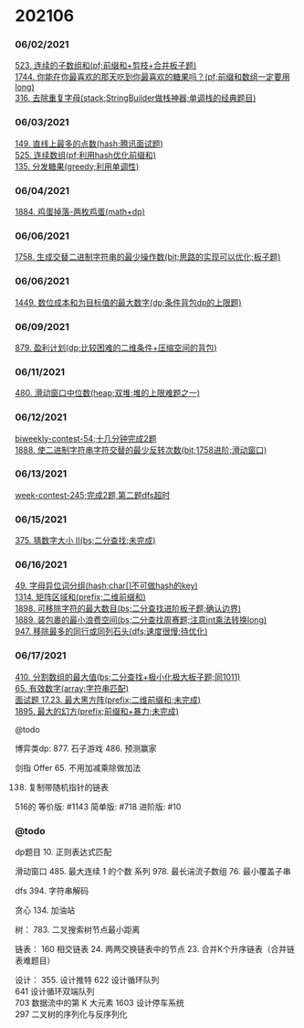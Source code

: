 # 202106

### 06/02/2021
[523. 连续的子数组和(pf;前缀和+剪枝+合并板子题)](../../java/org/rongjoker/prefix/ContinuousSubarraySum523.java)<br>
[1744. 你能在你最喜欢的那天吃到你最喜欢的糖果吗？(pf;前缀和数组一定要用long)](../../java/org/rongjoker/prefix/CanEat1744.java)<br>
[316. 去除重复字母(stack;StringBuilder做栈神器;单调栈的经典题目)](../../java/org/rongjoker/stack/RemoveDuplicateLetters316.java)<br>

### 06/03/2021
[149. 直线上最多的点数(hash;腾讯面试题)](../../java/org/rongjoker/array/MaxPoints149.java)<br>
[525. 连续数组(pf;利用hash优化前缀和)](../../java/org/rongjoker/prefix/FindMaxLength525.java)<br>
[135. 分发糖果(greedy;利用单调性)](../../java/org/rongjoker/greedy/Candy135.java)<br>


### 06/04/2021
[1884. 鸡蛋掉落-两枚鸡蛋(math+dp)](../../java/org/rongjoker/dp/target/TwoEggDrop1884.java)<br>


### 06/06/2021
[1758. 生成交替二进制字符串的最少操作数(bit;思路的实现可以优化;板子题)](../../java/org/rongjoker/bit/MinOperations1758.java)<br>



### 06/06/2021
[1449. 数位成本和为目标值的最大数字(dp;条件背包dp的上限题)](../../java/org/rongjoker/dp/pack/LargestNumber1449.java)<br>



### 06/09/2021
[879. 盈利计划(dp;比较困难的二维条件+压缩空间的背包)](../../java/org/rongjoker/dp/target/ProfitableSchemes879.java)<br>


### 06/11/2021
[480. 滑动窗口中位数(heap;双堆;堆的上限难题之一)](../../java/org/rongjoker/sw/MedianSlidingWindow480.java)<br>


### 06/12/2021
[biweekly-contest-54;十几分钟完成2题](../../java/org/rongjoker/contest/biweekly54)<br>
[1888. 使二进制字符串字符交替的最少反转次数(bit;1758进阶;滑动窗口)](../../java/org/rongjoker/bit/MinFlips1888.java)<br>


### 06/13/2021
[week-contest-245;完成2题,第二题dfs超时](../../java/org/rongjoker/contest/week245)<br>


### 06/15/2021
[375. 猜数字大小 II(bs;二分查找;未完成)](../../java/org/rongjoker/binarysearch/GetMoneyAmount375.java)<br>


### 06/16/2021
[49. 字母异位词分组(hash;char[]不可做hash的key)](../../java/org/rongjoker/array/GroupAnagrams49.java)<br>
[1314. 矩阵区域和(prefix;二维前缀和)](../../java/org/rongjoker/prefix/MatrixBlockSum1314.java)<br>
[1898. 可移除字符的最大数目(bs;二分查找进阶板子题;确认边界)](../../java/org/rongjoker/binarysearch/MaximumRemovals1898.java)<br>
[1889. 装包裹的最小浪费空间(bs;二分查找周赛题;注意int乘法转换long)](../../java/org/rongjoker/binarysearch/MinWastedSpace1889.java)<br>
[947. 移除最多的同行或同列石头(dfs;速度很慢;待优化)](../../java/org/rongjoker/ds/RemoveStones947.java)<br>


### 06/17/2021
[410. 分割数组的最大值(bs;二分查找+极小化极大板子题;同1011)](../../java/org/rongjoker/binarysearch/SplitArray410.java)<br>
[65. 有效数字(array;字符串匹配)](../../java/org/rongjoker/array/IsNumber65.java)<br>
[面试题 17.23. 最大黑方阵(prefix;二维前缀和;未完成)](../../java/org/rongjoker/prefix/FindSquare.java)<br>
[1895. 最大的幻方(prefix;前缀和+暴力;未完成)](../../java/org/rongjoker/prefix/LargestMagicSquare1895.java)<br>




@todo


博弈类dp:
877. 石子游戏
486. 预测赢家

剑指 Offer 65. 不用加减乘除做加法


138. 复制带随机指针的链表

516的
等价版: #1143
简单版: #718
进阶版: #10



### @todo

dp题目
10. 正则表达式匹配


滑动窗口
485. 最大连续 1 的个数 系列
978. 最长湍流子数组
76. 最小覆盖子串




dfs
394. 字符串解码



贪心
134. 加油站

树：
783. 二叉搜索树节点最小距离

链表：
     160
     相交链表
     24. 两两交换链表中的节点
    23. 合并K个升序链表（合并链表难题目）

设计：
355. 设计推特
     622
     设计循环队列  
     641
     设计循环双端队列  
     703
     数据流中的第 K 大元素
     1603
     设计停车系统  
     297
     二叉树的序列化与反序列化  









